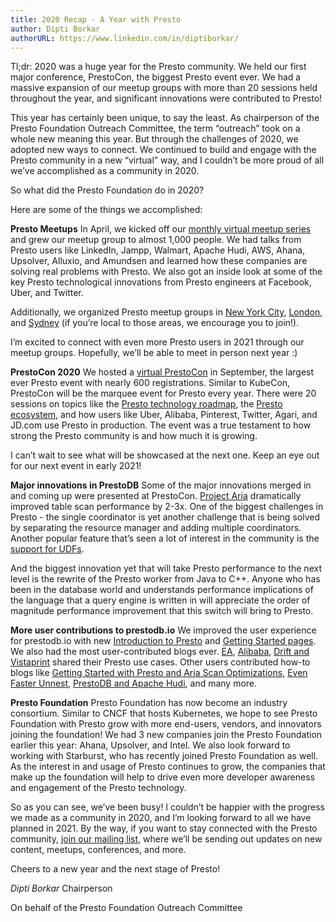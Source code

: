 ```yaml
---
title: 2020 Recap - A Year with Presto
author: Dipti Borkar
authorURL: https://www.linkedin.com/in/diptiborkar/
---
```


Tl;dr: 2020 was a huge year for the Presto community. We held our first major conference, PrestoCon, the biggest Presto event ever. We had a massive expansion of our meetup groups with more than 20 sessions held throughout the year, and significant innovations were contributed to Presto! 

This year has certainly been unique, to say the least. As chairperson of the Presto Foundation Outreach Committee, the term “outreach” took on a whole new meaning this year. But through the challenges of 2020, we adopted new ways to connect. We continued to build and engage with the Presto community in a new “virtual” way, and I couldn’t be more proud of all we’ve accomplished as a community in 2020. 

So what did the Presto Foundation do in 2020? 

<!-- truncate -->

Here are some of the things we accomplished:

**Presto Meetups**
In April, we kicked off our [monthly virtual meetup series](https://www.meetup.com/prestodb/) and grew our meetup group to almost 1,000 people. We had talks from Presto users like LinkedIn, Jampp, Walmart, Apache Hudi, AWS, Ahana, Upsolver, Alluxio, and Amundsen and learned how these companies are solving real problems with Presto. We also got an inside look at some of the key Presto technological innovations from Presto engineers at Facebook, Uber, and Twitter.

Additionally, we organized Presto meetup groups in [New York City](https://www.meetup.com/presto-meetup-new-york/), [London](https://www.meetup.com/presto-meetup-london/), and [Sydney](https://www.meetup.com/presto-meetup-sydney/) (if you’re local to those areas, we encourage you to join!).

I’m excited to connect with even more Presto users in 2021 through our meetup groups. Hopefully, we’ll be able to meet in person next year :)

**PrestoCon 2020**
We hosted a [virtual PrestoCon](https://prestodb.io/prestocon.html) in September, the largest ever Presto event with nearly 600 registrations. Similar to KubeCon, PrestoCon will be the marquee event for Presto every year. There were 20 sessions on topics like the [Presto technology roadmap](https://static.sched.com/hosted_files/prestocon2020/66/prestocon-keynote-yigitbasi.pdf), the [Presto ecosystem](https://www.youtube.com/watch?v=lsFSM2Z4kPs), and how users like Uber, Alibaba, Pinterest, Twitter, Agari, and JD.com use Presto in production. The event was a true testament to how strong the Presto community is and how much it is growing. 

I can’t wait to see what will be showcased at the next one. Keep an eye out for our next event in early 2021!

**Major innovations in PrestoDB**
Some of the major innovations merged in and coming up were presented at PrestoCon. [Project Aria](https://engineering.fb.com/data-infrastructure/aria-presto/) dramatically improved table scan performance by 2-3x. One of the biggest challenges in Presto - the single coordinator is yet another challenge that is being solved by separating the resource manager and adding multiple coordinators. Another popular feature that’s seen a lot of interest in the community is the [support for UDFs](https://prestodb.io/docs/current/admin/function-namespace-managers.html). 

And the biggest innovation yet that will take Presto performance to the next level is the rewrite of the Presto worker from Java to C++. Anyone who has been in the database world and understands performance implications of the language that a query engine is written in will appreciate the order of magnitude performance improvement that this switch will bring to Presto. 

**More user contributions to prestodb.io**
We improved the user experience for prestodb.io with new [Introduction to Presto](https://prestodb.io/overview.html) and [Getting Started pages](https://prestodb.io/getting-started.html). We also had the most user-contributed blogs ever. [EA](https://prestodb.io/blog/2020/08/06/presto-in-ea), [Alibaba](https://prestodb.io/blog/2020/06/30/data-lake-analytics-blog), [Drift and Vistaprint]((https://prestodb.io/blog/2020/10/29/presto-at-drift)) shared their Presto use cases. Other users contributed how-to blogs like [Getting Started with Presto and Aria Scan Optimizations](https://prestodb.io/blog/2020/08/14/getting-started-and-aria), [Even Faster Unnest](https://prestodb.io/blog/2020/08/20/unnest), [PrestoDB and Apache Hudi](https://prestodb.io/blog/2020/08/04/prestodb-and-hudi), and many more.

**Presto Foundation**
Presto Foundation has now become an industry consortium. Similar to CNCF that hosts Kubernetes, we hope to see Presto Foundation with Presto grow with more end-users, vendors, and innovators joining the foundation! We had 3 new companies join the Presto Foundation earlier this year: Ahana, Upsolver, and Intel. We also look forward to working with Starburst, who has recently joined Presto Foundation as well. As the interest in and usage of Presto continues to grow, the companies that make up the foundation will help to drive even more developer awareness and engagement of the Presto technology. 

So as you can see, we’ve been busy! I couldn’t be happier with the progress we made as a community in 2020, and I’m looking forward to all we have planned in 2021. By the way, if you want to stay connected with the Presto community, [join our mailing list](https://lists.prestodb.io/g/presto-events), where we’ll be sending out updates on new content, meetups, conferences, and more. 

Cheers to a new year and the next stage of Presto!

*_Dipti Borkar_*
Chairperson 

On behalf of the
Presto Foundation Outreach Committee 

